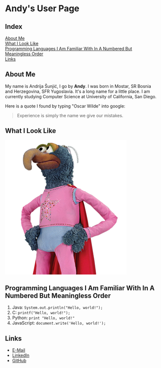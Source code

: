 # Andy's User Page

## Index
[About Me](https://github.com/andrija-s/110-Lab1/blob/main/index.md#about-me)\
[What I Look Like](https://github.com/andrija-s/110-Lab1/blob/main/index.md#what-i-look-like)\
[Programming Languages I Am Familiar With In A Numbered But Meaningless Order](https://github.com/andrija-s/110-Lab1/blob/main/index.md#programming-languages-i-am-familiar-with-in-a-numbered-but-meaningless-order)\
[Links](https://github.com/andrija-s/110-Lab1/blob/main/index.md#links)

## About Me
My name is Andrija Šunjić, I go by **Andy**. I was born in Mostar, SR Bosnia and Herzegovina, SFR Yugoslavia. It's a long name for a little place. I am currently studying Computer Science at University of California, San Diego.

Here is a quote I found by typing "Oscar Wilde" into google:
>Experience is simply the name we give our mistakes.

## What I Look Like
![Picture of me](raw-powerlifting.png)

## Programming Languages I Am Familiar With In A Numbered But Meaningless Order
1. Java:       ```System.out.println("Hello, world!");```
2. C:          ```printf("Hello, world!");```
3. Python:     ```print "Hello, world!"```
4. JavaScript: ```document.write('Hello, world!');```

## Links
- [E-Mail](mailto:asunjic@ucsd.edu)
- [LinkedIn](www.linkedin.com/in/andrija-sunjic)
- [GitHub](https://github.com/andrija-s)